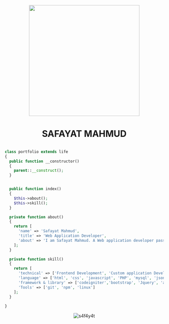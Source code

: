 <p align="center">
<img align="center" src="https://user-images.githubusercontent.com/46479689/211733894-16daa637-25f9-432a-b7e1-0689c39aef5a.svg" height="350px" ></p>

<h1 align="center">SAFAYAT MAHMUD</h1>


```php

class portfolio extends life
{
  public function __constructor()
  {
    parent::__construct();
  }


  public function index()
  {
    $this->about();
    $this->skill();
  }

  private function about()
  {
    return [
      'name' => 'Safayat Mahmud',
      'title' => 'Web Application Developer',
      'about' => 'I am Safayat Mahmud. A Web application developer passionate about creating scalable solutions that makes differences on the world. I specialize in assisting businesses in resolving their challenges through technology.'
    ];
  }

  private function skill()
  {
    return [
      'technical' => ['Frontend Development', 'Custom application Development', 'Database Design', 'API Development & Integration', 'Web Security', 'Deployment'],
      'language' => ['html', 'css', 'javascript', 'PHP', 'mysql', 'json'],
      'framework & library' => ['codeigniter','bootstrap', 'Jquery', 'ajax', 'laravel'],
      'Tools' => ['git', 'npm', 'linux']
    ];
  }
  
}


```

<p align="center"><img align="center" src="https://github-readme-stats.vercel.app/api/top-langs?username=s4f4y4t&show_icons=true&locale=en&layout=compact&theme=dark" alt="s4f4y4t" />
</p>



